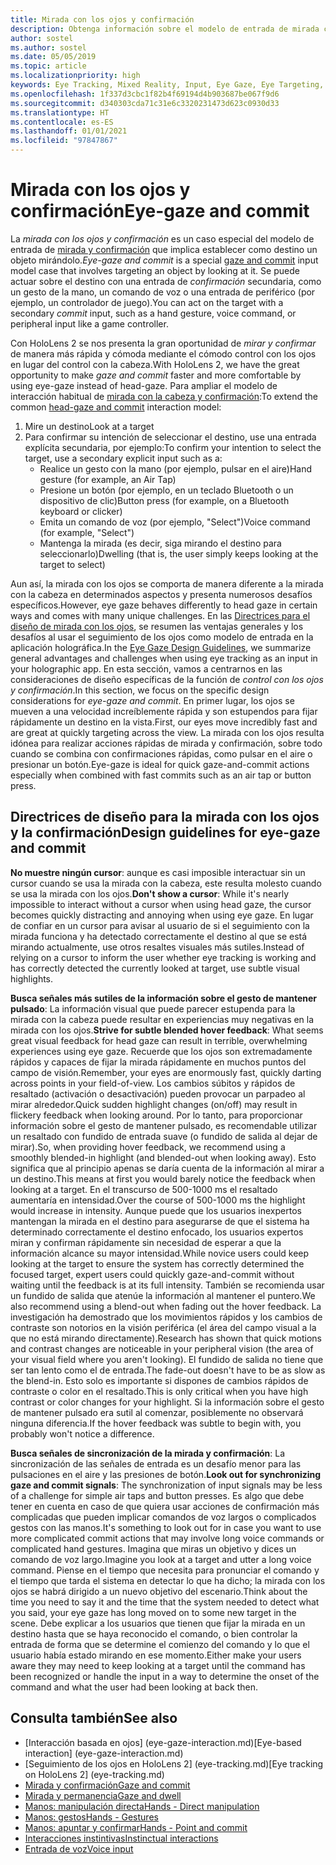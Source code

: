 ```yaml
---
title: Mirada con los ojos y confirmación
description: Obtenga información sobre el modelo de entrada de mirada con los ojos y confirmación.
author: sostel
ms.author: sostel
ms.date: 05/05/2019
ms.topic: article
ms.localizationpriority: high
keywords: Eye Tracking, Mixed Reality, Input, Eye Gaze, Eye Targeting, HoloLens 2, Eye-based Selection, mixed reality headset, windows mixed reality headset, virtual reality headset, HoloLens, MRTK, Mixed Reality Toolkit, gaze
ms.openlocfilehash: 1f337d3cbc1f82b4f69194d4b903687be067f9d6
ms.sourcegitcommit: d340303cda71c31e6c3320231473d623c0930d33
ms.translationtype: HT
ms.contentlocale: es-ES
ms.lasthandoff: 01/01/2021
ms.locfileid: "97847867"
---
```

# <a name="eye-gaze-and-commit"></a><span data-ttu-id="d6c36-104">Mirada con los ojos y confirmación</span><span class="sxs-lookup"><span data-stu-id="d6c36-104">Eye-gaze and commit</span></span>

<span data-ttu-id="d6c36-105">La _mirada con los ojos y confirmación_ es un caso especial del modelo de entrada de [mirada y confirmación](gaze-and-commit.md) que implica establecer como destino un objeto mirándolo.</span><span class="sxs-lookup"><span data-stu-id="d6c36-105">_Eye-gaze and commit_ is a special [gaze and commit](gaze-and-commit.md) input model case that involves targeting an object by looking at it.</span></span> <span data-ttu-id="d6c36-106">Se puede actuar sobre el destino con una entrada de _confirmación_ secundaria, como un gesto de la mano, un comando de voz o una entrada de periférico (por ejemplo, un controlador de juego).</span><span class="sxs-lookup"><span data-stu-id="d6c36-106">You can act on the target with a secondary _commit_ input, such as a hand gesture, voice command, or peripheral input like a game controller.</span></span> 

<span data-ttu-id="d6c36-107">Con HoloLens 2 se nos presenta la gran oportunidad de _mirar y confirmar_ de manera más rápida y cómoda mediante el cómodo control con los ojos en lugar del control con la cabeza.</span><span class="sxs-lookup"><span data-stu-id="d6c36-107">With HoloLens 2, we have the great opportunity to make _gaze and commit_ faster and more comfortable by using eye-gaze instead of head-gaze.</span></span> <span data-ttu-id="d6c36-108">Para ampliar el modelo de interacción habitual de [mirada con la cabeza y confirmación](gaze-and-commit.md):</span><span class="sxs-lookup"><span data-stu-id="d6c36-108">To extend the common [head-gaze and commit](gaze-and-commit.md) interaction model:</span></span> 
1. <span data-ttu-id="d6c36-109">Mire un destino</span><span class="sxs-lookup"><span data-stu-id="d6c36-109">Look at a target</span></span> 
2. <span data-ttu-id="d6c36-110">Para confirmar su intención de seleccionar el destino, use una entrada explícita secundaria, por ejemplo:</span><span class="sxs-lookup"><span data-stu-id="d6c36-110">To confirm your intention to select the target, use a secondary explicit input such as a:</span></span>  
   - <span data-ttu-id="d6c36-111">Realice un gesto con la mano (por ejemplo, pulsar en el aire)</span><span class="sxs-lookup"><span data-stu-id="d6c36-111">Hand gesture (for example, an Air Tap)</span></span>
   - <span data-ttu-id="d6c36-112">Presione un botón (por ejemplo, en un teclado Bluetooth o un dispositivo de clic)</span><span class="sxs-lookup"><span data-stu-id="d6c36-112">Button press (for example, on a Bluetooth keyboard or clicker)</span></span>
   - <span data-ttu-id="d6c36-113">Emita un comando de voz (por ejemplo, "Select")</span><span class="sxs-lookup"><span data-stu-id="d6c36-113">Voice command (for example, "Select")</span></span>
   - <span data-ttu-id="d6c36-114">Mantenga la mirada (es decir, siga mirando el destino para seleccionarlo)</span><span class="sxs-lookup"><span data-stu-id="d6c36-114">Dwelling (that is, the user simply keeps looking at the target to select)</span></span>

<span data-ttu-id="d6c36-115">Aun así, la mirada con los ojos se comporta de manera diferente a la mirada con la cabeza en determinados aspectos y presenta numerosos desafíos específicos.</span><span class="sxs-lookup"><span data-stu-id="d6c36-115">However, eye gaze behaves differently to head gaze in certain ways and comes with many unique challenges.</span></span> <span data-ttu-id="d6c36-116">En las [Directrices para el diseño de mirada con los ojos](eye-tracking.md), se resumen las ventajas generales y los desafíos al usar el seguimiento de los ojos como modelo de entrada en la aplicación holográfica.</span><span class="sxs-lookup"><span data-stu-id="d6c36-116">In the [Eye Gaze Design Guidelines](eye-tracking.md), we summarize general advantages and challenges when using eye tracking as an input in your holographic app.</span></span> <span data-ttu-id="d6c36-117">En esta sección, vamos a centrarnos en las consideraciones de diseño específicas de la función de _control con los ojos y confirmación_.</span><span class="sxs-lookup"><span data-stu-id="d6c36-117">In this section, we focus on the specific design considerations for _eye-gaze and commit_.</span></span>
<span data-ttu-id="d6c36-118">En primer lugar, los ojos se mueven a una velocidad increíblemente rápida y son estupendos para fijar rápidamente un destino en la vista.</span><span class="sxs-lookup"><span data-stu-id="d6c36-118">First, our eyes move incredibly fast and are great at quickly targeting across the view.</span></span> <span data-ttu-id="d6c36-119">La mirada con los ojos resulta idónea para realizar acciones rápidas de mirada y confirmación, sobre todo cuando se combina con confirmaciones rápidas, como pulsar en el aire o presionar un botón.</span><span class="sxs-lookup"><span data-stu-id="d6c36-119">Eye-gaze is ideal for quick gaze-and-commit actions especially when combined with fast commits such as an air tap or button press.</span></span>
   
## <a name="design-guidelines-for-eye-gaze-and-commit"></a><span data-ttu-id="d6c36-120">Directrices de diseño para la mirada con los ojos y la confirmación</span><span class="sxs-lookup"><span data-stu-id="d6c36-120">Design guidelines for eye-gaze and commit</span></span>

<span data-ttu-id="d6c36-121">**No muestre ningún cursor**: aunque es casi imposible interactuar sin un cursor cuando se usa la mirada con la cabeza, este resulta molesto cuando se usa la mirada con los ojos.</span><span class="sxs-lookup"><span data-stu-id="d6c36-121">**Don't show a cursor**: While it's nearly impossible to interact without a cursor when using head gaze, the cursor becomes quickly distracting and annoying when using eye gaze.</span></span> <span data-ttu-id="d6c36-122">En lugar de confiar en un cursor para avisar al usuario de si el seguimiento con la mirada funciona y ha detectado correctamente el destino al que se está mirando actualmente, use otros resaltes visuales más sutiles.</span><span class="sxs-lookup"><span data-stu-id="d6c36-122">Instead of relying on a cursor to inform the user whether eye tracking is working and has correctly detected the currently looked at target, use subtle visual highlights.</span></span>

<span data-ttu-id="d6c36-123">**Busca señales más sutiles de la información sobre el gesto de mantener pulsado**: La información visual que puede parecer estupenda para la mirada con la cabeza puede resultar en experiencias muy negativas en la mirada con los ojos.</span><span class="sxs-lookup"><span data-stu-id="d6c36-123">**Strive for subtle blended hover feedback**: What seems great visual feedback for head gaze can result in terrible, overwhelming experiences using eye gaze.</span></span> <span data-ttu-id="d6c36-124">Recuerde que los ojos son extremadamente rápidos y capaces de fijar la mirada rápidamente en muchos puntos del campo de visión.</span><span class="sxs-lookup"><span data-stu-id="d6c36-124">Remember, your eyes are enormously fast, quickly darting across points in your field-of-view.</span></span> <span data-ttu-id="d6c36-125">Los cambios súbitos y rápidos de resaltado (activación o desactivación) pueden provocar un parpadeo al mirar alrededor.</span><span class="sxs-lookup"><span data-stu-id="d6c36-125">Quick sudden highlight changes (on/off) may result in flickery feedback when looking around.</span></span> <span data-ttu-id="d6c36-126">Por lo tanto, para proporcionar información sobre el gesto de mantener pulsado, es recomendable utilizar un resaltado con fundido de entrada suave (o fundido de salida al dejar de mirar).</span><span class="sxs-lookup"><span data-stu-id="d6c36-126">So, when providing hover feedback, we recommend using a smoothly blended-in highlight (and blended-out when looking away).</span></span> <span data-ttu-id="d6c36-127">Esto significa que al principio apenas se daría cuenta de la información al mirar a un destino.</span><span class="sxs-lookup"><span data-stu-id="d6c36-127">This means at first you would barely notice the feedback when looking at a target.</span></span> <span data-ttu-id="d6c36-128">En el transcurso de 500-1000 ms el resaltado aumentaría en intensidad.</span><span class="sxs-lookup"><span data-stu-id="d6c36-128">Over the course of 500-1000 ms the highlight would increase in intensity.</span></span> <span data-ttu-id="d6c36-129">Aunque puede que los usuarios inexpertos mantengan la mirada en el destino para asegurarse de que el sistema ha determinado correctamente el destino enfocado, los usuarios expertos miran y confirman rápidamente sin necesidad de esperar a que la información alcance su mayor intensidad.</span><span class="sxs-lookup"><span data-stu-id="d6c36-129">While novice users could keep looking at the target to ensure the system has correctly determined the focused target, expert users could quickly gaze-and-commit without waiting until the feedback is at its full intensity.</span></span> <span data-ttu-id="d6c36-130">También se recomienda usar un fundido de salida que atenúe la información al mantener el puntero.</span><span class="sxs-lookup"><span data-stu-id="d6c36-130">We also recommend using a blend-out when fading out the hover feedback.</span></span> <span data-ttu-id="d6c36-131">La investigación ha demostrado que los movimientos rápidos y los cambios de contraste son notorios en la visión periférica (el área del campo visual a la que no está mirando directamente).</span><span class="sxs-lookup"><span data-stu-id="d6c36-131">Research has shown that quick motions and contrast changes are noticeable in your peripheral vision (the area of your visual field where you aren't looking).</span></span>
<span data-ttu-id="d6c36-132">El fundido de salida no tiene que ser tan lento como el de entrada.</span><span class="sxs-lookup"><span data-stu-id="d6c36-132">The fade-out doesn't have to be as slow as the blend-in.</span></span> <span data-ttu-id="d6c36-133">Esto solo es importante si dispones de cambios rápidos de contraste o color en el resaltado.</span><span class="sxs-lookup"><span data-stu-id="d6c36-133">This is only critical when you have high contrast or color changes for your highlight.</span></span> <span data-ttu-id="d6c36-134">Si la información sobre el gesto de mantener pulsado era sutil al comenzar, posiblemente no observará ninguna diferencia.</span><span class="sxs-lookup"><span data-stu-id="d6c36-134">If the hover feedback was subtle to begin with, you probably won't notice a difference.</span></span>

<span data-ttu-id="d6c36-135">**Busca señales de sincronización de la mirada y confirmación**: La sincronización de las señales de entrada es un desafío menor para las pulsaciones en el aire y las presiones de botón.</span><span class="sxs-lookup"><span data-stu-id="d6c36-135">**Look out for synchronizing gaze and commit signals**: The synchronization of input signals may be less of a challenge for simple air taps and button presses.</span></span> <span data-ttu-id="d6c36-136">Es algo que debe tener en cuenta en caso de que quiera usar acciones de confirmación más complicadas que pueden implicar comandos de voz largos o complicados gestos con las manos.</span><span class="sxs-lookup"><span data-stu-id="d6c36-136">It's something to look out for in case you want to use more complicated commit actions that may involve long voice commands or complicated hand gestures.</span></span> <span data-ttu-id="d6c36-137">Imagina que miras un objetivo y dices un comando de voz largo.</span><span class="sxs-lookup"><span data-stu-id="d6c36-137">Imagine you look at a target and utter a long voice command.</span></span> <span data-ttu-id="d6c36-138">Piense en el tiempo que necesita para pronunciar el comando y el tiempo que tarda el sistema en detectar lo que ha dicho; la mirada con los ojos se habrá dirigido a un nuevo objetivo del escenario.</span><span class="sxs-lookup"><span data-stu-id="d6c36-138">Think about the time you need to say it and the time that the system needed to detect what you said, your eye gaze has long moved on to some new target in the scene.</span></span> <span data-ttu-id="d6c36-139">Debe explicar a los usuarios que tienen que fijar la mirada en un destino hasta que se haya reconocido el comando, o bien controlar la entrada de forma que se determine el comienzo del comando y lo que el usuario había estado mirando en ese momento.</span><span class="sxs-lookup"><span data-stu-id="d6c36-139">Either make your users aware they may need to keep looking at a target until the command has been recognized or handle the input in a way to determine the onset of the command and what the user had been looking at back then.</span></span>

## <a name="see-also"></a><span data-ttu-id="d6c36-140">Consulta también</span><span class="sxs-lookup"><span data-stu-id="d6c36-140">See also</span></span>

* <span data-ttu-id="d6c36-141">[Interacción basada en ojos] (eye-gaze-interaction.md)</span><span class="sxs-lookup"><span data-stu-id="d6c36-141">[Eye-based interaction] (eye-gaze-interaction.md)</span></span>
* <span data-ttu-id="d6c36-142">[Seguimiento de los ojos en HoloLens 2] (eye-tracking.md)</span><span class="sxs-lookup"><span data-stu-id="d6c36-142">[Eye tracking on HoloLens 2] (eye-tracking.md)</span></span>
* [<span data-ttu-id="d6c36-143">Mirada y confirmación</span><span class="sxs-lookup"><span data-stu-id="d6c36-143">Gaze and commit</span></span>](gaze-and-commit.md)
* [<span data-ttu-id="d6c36-144">Mirada y permanencia</span><span class="sxs-lookup"><span data-stu-id="d6c36-144">Gaze and dwell</span></span>](gaze-and-dwell.md)
* [<span data-ttu-id="d6c36-145">Manos: manipulación directa</span><span class="sxs-lookup"><span data-stu-id="d6c36-145">Hands - Direct manipulation</span></span>](direct-manipulation.md)
* [<span data-ttu-id="d6c36-146">Manos: gestos</span><span class="sxs-lookup"><span data-stu-id="d6c36-146">Hands - Gestures</span></span>](gaze-and-commit.md#composite-gestures)
* [<span data-ttu-id="d6c36-147">Manos: apuntar y confirmar</span><span class="sxs-lookup"><span data-stu-id="d6c36-147">Hands - Point and commit</span></span>](point-and-commit.md)
* [<span data-ttu-id="d6c36-148">Interacciones instintivas</span><span class="sxs-lookup"><span data-stu-id="d6c36-148">Instinctual interactions</span></span>](interaction-fundamentals.md)
* [<span data-ttu-id="d6c36-149">Entrada de voz</span><span class="sxs-lookup"><span data-stu-id="d6c36-149">Voice input</span></span>](voice-input.md)
